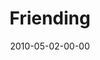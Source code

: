 ---
layout: message
category: message
series: "Force Feed"
title: "Friending"
date: 2010-05-02-00-00
message_id: 617
---